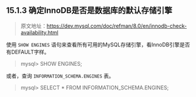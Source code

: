 ## 15.1.3 确定InnoDB是否是数据库的默认存储引擎

> 原文地址：https://dev.mysql.com/doc/refman/8.0/en/innodb-check-availability.html

使用 `SHOW ENGINES` 语句来查看所有可用的MySQL存储引擎，看InnoDB引擎是否有DEFAULT字样。

> mysql> SHOW ENGINES;

或者，查询 `INFORMATION_SCHEMA.ENGINES` 表。

> mysql> SELECT * FROM INFORMATION_SCHEMA.ENGINES;
